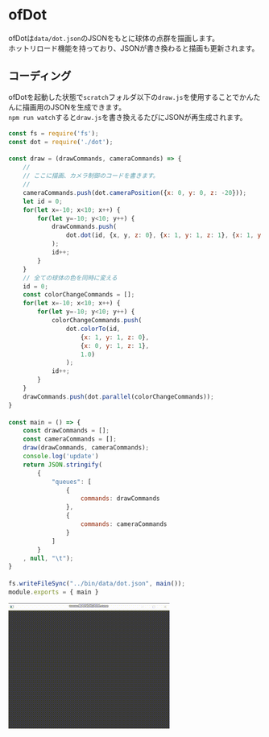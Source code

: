 # ofDot
ofDotは`data/dot.json`のJSONをもとに球体の点群を描画します。   
ホットリロード機能を持っており、JSONが書き換わると描画も更新されます。

## コーディング
ofDotを起動した状態で`scratch`フォルダ以下の`draw.js`を使用することでかんたんに描画用のJSONを生成できます。   
`npm run watch`すると`draw.js`を書き換えるたびにJSONが再生成されます。
````.js
const fs = require('fs');
const dot = require('./dot');

const draw = (drawCommands, cameraCommands) => {
    //
    // ここに描画、カメラ制御のコードを書きます。
    //
    cameraCommands.push(dot.cameraPosition({x: 0, y: 0, z: -20}));
    let id = 0;
    for(let x=-10; x<10; x++) {
        for(let y=-10; y<10; y++) {
            drawCommands.push(
                dot.dot(id, {x, y, z: 0}, {x: 1, y: 1, z: 1}, {x: 1, y: 1, z: 0})
            );
            id++;
        }
    }
    // 全ての球体の色を同時に変える
    id = 0;
    const colorChangeCommands = [];
    for(let x=-10; x<10; x++) {
        for(let y=-10; y<10; y++) {
            colorChangeCommands.push(
                dot.colorTo(id,
                    {x: 1, y: 1, z: 0},
                    {x: 0, y: 1, z: 1},
                    1.0)
                );
            id++;
        }
    }
    drawCommands.push(dot.parallel(colorChangeCommands));
}

const main = () => {
    const drawCommands = [];
    const cameraCommands = [];
    draw(drawCommands, cameraCommands);
    console.log('update')
    return JSON.stringify(
        {
            "queues": [
                {
                    commands: drawCommands
                },
                {
                    commands: cameraCommands
                }
            ]
        }
    , null, "\t");
}

fs.writeFileSync("../bin/data/dot.json", main());
module.exports = { main }
````
![点群を描画している様子](ofDot.gif)
